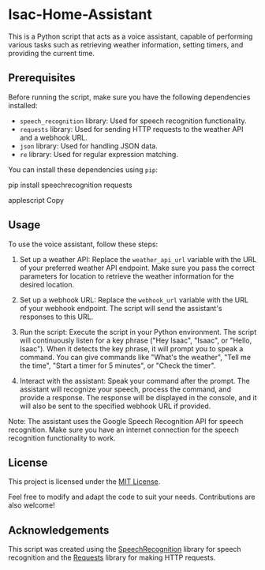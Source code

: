 # Isac-Home-Assistant

This is a Python script that acts as a voice assistant, capable of performing various tasks such as retrieving weather information, setting timers, and providing the current time.

## Prerequisites

Before running the script, make sure you have the following dependencies installed:

- `speech_recognition` library: Used for speech recognition functionality.
- `requests` library: Used for sending HTTP requests to the weather API and a webhook URL.
- `json` library: Used for handling JSON data.
- `re` library: Used for regular expression matching.

You can install these dependencies using `pip`:

pip install speechrecognition requests

applescript
Copy

## Usage

To use the voice assistant, follow these steps:

1. Set up a weather API: Replace the `weather_api_url` variable with the URL of your preferred weather API endpoint. Make sure you pass the correct parameters for location to retrieve the weather information for the desired location.

2. Set up a webhook URL: Replace the `webhook_url` variable with the URL of your webhook endpoint. The script will send the assistant's responses to this URL.

3. Run the script: Execute the script in your Python environment. The script will continuously listen for a key phrase ("Hey Isaac", "Isaac", or "Hello, Isaac"). When it detects the key phrase, it will prompt you to speak a command. You can give commands like "What's the weather", "Tell me the time", "Start a timer for 5 minutes", or "Check the timer".

4. Interact with the assistant: Speak your command after the prompt. The assistant will recognize your speech, process the command, and provide a response. The response will be displayed in the console, and it will also be sent to the specified webhook URL if provided.

Note: The assistant uses the Google Speech Recognition API for speech recognition. Make sure you have an internet connection for the speech recognition functionality to work.

## License

This project is licensed under the [MIT License](LICENSE).

Feel free to modify and adapt the code to suit your needs. Contributions are also welcome!

## Acknowledgements

This script was created using the [SpeechRecognition](https://pypi.org/project/SpeechRecognition/) library for speech recognition and the [Requests](https://pypi.org/project/requests/) library for making HTTP requests.
